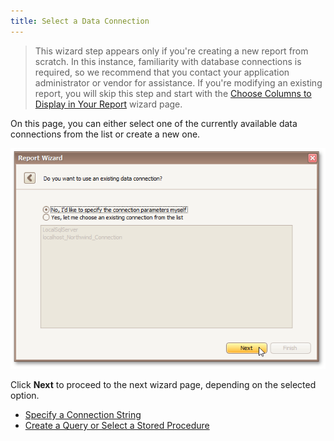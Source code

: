 ```yaml
---
title: Select a Data Connection
---
```

> This wizard step appears only if you're creating a new report from scratch. In this instance, familiarity with database connections is required, so we recommend that you contact your application administrator or vendor for assistance. If you're modifying an existing report, you will skip this step and start with the [Choose Columns to Display in Your Report](../../../../../../../interface-elements-for-desktop/articles/report-designer/report-designer-for-winforms/report-wizard/data-bound-report/choose-columns-to-display-in-your-report.md) wizard page.

On this page, you can either select one of the currently available data connections from the list or create a new one.

![RD_ReportWizard_Standard_2](../../../../../../images/Img8320.png)

Click **Next** to proceed to the next wizard page, depending on the selected option.
* [Specify a Connection String](../../../../../../../interface-elements-for-desktop/articles/report-designer/report-designer-for-winforms/report-wizard/data-bound-report/connect-to-a-database/specify-a-connection-string.md)
* [Create a Query or Select a Stored Procedure](../../../../../../../interface-elements-for-desktop/articles/report-designer/report-designer-for-winforms/report-wizard/data-bound-report/connect-to-a-database/create-a-query-or-select-a-stored-procedure.md)